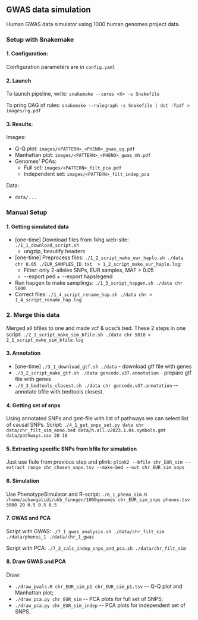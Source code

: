 ## GWAS data simulation

Human GWAS data simulator using 1000 human genomes project data.

### Setup with Snakemake

#### 1. Configuration:

Configuration parameters are in `config.yaml`


#### 2. Launch

To launch pipeline, write: `snakemake --cores <X> -s Snakefile`

To pring DAG of rules: `snakemake --rulegraph -s Snakefile | dot -Tpdf > images/rg.pdf`


#### 3. Results:
Images:
* Q-Q plot: `images/<PATTERN>_<PHENO>_gwas_qq.pdf`
* Manhattan plot: `images/<PATTERN>_<PHENO>_gwas_mh.pdf`
* Genomes' PCAs:
    * Full set: `images/<PATTERN>_filt_pca.pdf`
    * Independent set: `images/<PATTERN>_filt_indep_pca`
    
    
Data:
* `data/...`


### Manual Setup

#### 1. Getting simulated data
* [one-time] Download files from 1khg web-site: `./1_1_download_script.sh`
    * ungzip, beautify headers
* [one-time] Preprocess files: `./1_2_script_make_eur_haplo.sh ./data chr 0.05 ./EUR_SAMPLES_ID.txt  > 1_2_script_make_eur_haplo.log`:
    * Filter: only 2-alleles SNPs, EUR samples, MAF > 0.05
    * --export ped + --export hapslegend
* Run hapgen to make samplings: `./1_3_script_hapgen.sh ./data chr 5000`
* Correct files: `./1_4_script_rename_hap.sh ./data chr > 1_4_script_rename_hap.log`
### 2. Merge this data
Merged all bfiles to one and made vcf & ucsc’s bed.
These 2 steps in one script: `./2_1_script_make_sim_bfile.sh ./data chr 5010 > 2_1_script_make_sim_bfile.log`

#### 3. Annotation 
* [one-time] `./3_1_download_gtf.sh ./data` - download gtf file with genes
* `./3_2_script_make_gtf.sh ./data gencode.v37.annotation` - prepare gtf file with genes
* `./3_3_bedtools_closest.sh ./data chr gencode.v37.annotation` -- annotate bfile with bedtools closest.

#### 4. Getting set of snps

Using annotated SNPs and gmt-file with list of pathways we can select list of causal SNPs. Script:  `./4_1_get_snps_set.py data chr data/chr_filt_sim_anno.bed data/h.all.v2023.1.Hs.symbols.gmt data/pathways.csv 20 10`

#### 5. Extracting specific SNPs from bfile for simulation

Just use fiule from previous step and plink: `plink2 --bfile chr_EUR_sim --extract range chr_chosen_snps.tsv --make-bed --out chr_EUR_sim_snps`

#### 6. Simulation

Use PhenotypeSimulator and R-script:
`./6_1_pheno_sim.R /home/achangalidi/ukb_finngen/1000genomes chr_EUR_sim_snps phenos.tsv 5000 20 0.5 0.5 0.5`

#### 7. GWAS and PCA 

Script with GWAS:
`./7_1_gwas_analysis.sh ./data/chr_filt_sim ./data/phenos_1 ./data/chr_1_gwas`

Script with PCA:
`./7_2_calc_indep_snps_and_pca.sh ./data/chr_filt_sim`


#### 8. Draw GWAS and PCA

Draw:
* `./draw_pvals.R chr_EUR_sim_p1 chr_EUR_sim_p1.tsv` -- Q-Q plot and Manhattan plot;
* `./draw_pca.py chr_EUR_sim` -- PCA plots for full set of SNPS;
* `./draw_pca.py chr_EUR_sim_indep` -- PCA plots for independent set of SNPS.


